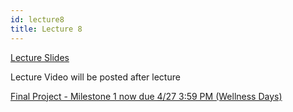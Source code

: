 ```yaml
---
id: lecture8
title: Lecture 8
---
```


[Lecture Slides](https://docs.google.com/presentation/d/13kdvV_IpDryZ0hh5GT73-ysfX7YUfbIWdubEJIEmFao/edit?usp=sharing)

Lecture Video will be posted after lecture

[Final Project - Milestone 1 now due 4/27 3:59 PM (Wellness Days)](https://webdev.cornelldti.org/docs/finalproject#milestone-1)
